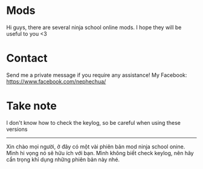 # Mods
Hi guys, there are several ninja school online mods. I hope they will be useful to you &lt;3
# Contact
Send me a private message if you require any assistance!
My Facebook: https://www.facebook.com/nephechua/
# Take note
I don't know how to check the keylog, so be careful when using these versions

-----------------------------------------------------------------------------------------------------------------------------------------------------------------------------------
Xin chào mọi người, ở đây có một vài phiên bản mod ninja school onine. Mình hi vọng nó sẽ hữu ích với bạn.
Mình không biết check keylog, nên hãy cẩn trọng khỉ dụng những phiên bản này nhé.
